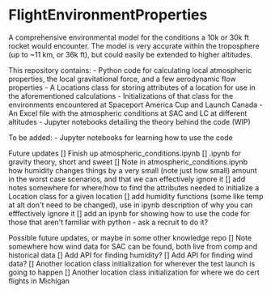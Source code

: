 # FlightEnvironmentProperties
A comprehensive environmental model for the conditions a 10k or 30k ft rocket would encounter. The model is very accurate within the troposphere (up to ~11 km, or 36k ft), but could easily be extended to higher altitudes.

This repository contains:
    - Python code for calculating local atmospheric properties, the local gravitational force, and a few aerodynamic flow properties
    - A Locations class for storing attributes of a location for use in the aforementioned calculations
    - Initializations of that class for the environments encountered at Spaceport America Cup and Launch Canada
    - An Excel file with the atmospheric conditions at SAC and LC at different altitudes
    - Jupyter notebooks detailing the theory behind the code (WIP)

To be added:
    - Jupyter notebooks for learning how to use the code


Future updates
[] Finish up atmospheric_conditions.ipynb
[] .ipynb for gravity theory, short and sweet
[] Note in atmospheric_conditions.ipynb how humidity changes things by a very small (note just how small) amount in the worst case scenarios, and that we can effectively ignore it
[] add notes somewhere for where/how to find the attributes needed to initialize a Location class for a given location
[] add humidity functions (some like temp at alt don't need to be changed), use in ipynb description of why you can efffectively ignore it
[] add an ipynb for showing how to use the code for those that aren't familiar with python - ask a recruit to do it?

Possible future updates, or maybe in some other knowledge repo
[] Note somewhere how wind data for SAC can be found, both live from comp and historical data
[] Add API for finding humidity?
[] Add API for finding wind data?
[] Another location class initialization for wherever the test launch is going to happen
[] Another location class initialization for where we do cert flights in Michigan